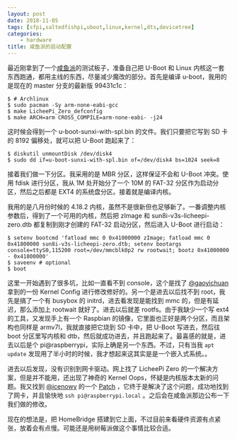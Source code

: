 ```yaml
---
layout: post
date: 2018-11-05
tags: [sfpi,saltedfishpi,uboot,linux,kernel,dts,devicetree]
categories:
    - hardware
title: 咸鱼派的启动配置
---
```


最近刚拿到了一个[咸鱼派](https://github.com/sbc-fish/sfpi)的测试板子，准备自己把 U-Boot 和 Linux 内核这一套东西跑通，都用主线的东西，尽量减少魔改的部分。首先是编译 u-boot，我用的是现在的 master 分支的最新版 99431c1c：

```
$ # Archlinux
$ sudo pacman -Sy arm-none-eabi-gcc
$ make LicheePi_Zero_defconfig
$ make ARCH=arm CROSS_COMPILE=arm-none-eabi- -j24
```

这时候会得到一个 u-boot-sunxi-with-spl.bin 的文件。我们只要把它写到 SD 卡的 8192 偏移处，就可以把 U-Boot 跑起来了：

```
$ diskutil unmountDisk /dev/disk4
$ sudo dd if=u-boot-sunxi-with-spl.bin of=/dev/disk4 bs=1024 seek=8
```

接着我们做一下分区。我采用的是 MBR 分区，这样保证不会和 U-Boot 冲突。使用 fdisk 进行分区，我从 1M 处开始分了一个 10M 的 FAT-32 分区作为启动分区，然后之后都是 EXT4 的系统盘分区。接着就是编译内核。

我用的是八月份时候的 4.18.2 内核，虽然不是很新但也足够新了。一番调整内核参数后，得到了一个可用的内核，然后把 zImage 和 sun8i-v3s-licheepi-zero.dtb 都复制到刚才创建的 FAT-32 启动分区，然后进入 U-Boot 进行启动：

```
$ setenv bootcmd 'fatload mmc 0 0x41000000 zImage; fatload mmc 0 0x41800000 sun8i-v3s-licheepi-zero.dtb; setenv bootargs console=ttyS0,115200 root=/dev/mmcblk0p2 rw rootwait; bootz 0x41000000 - 0x41800000'
$ saveenv # optional
$ boot
```

这里一开始遇到了很多坑，比如一直看不到 console，这个是找了 [@gaoyichuan](https://github.com/gaoyichuan) 拿到的一份 Kernel Config 进行修改修好的。另一个是进去以后找不到 root，我先是搞了一个有 busybox 的 initrd，进去看发现是能找到 mmc 的，但是有延迟，那么添加上 rootwait 就好了。进去以后就差 rootfs。由于我缺少一个写 ext4 的工具，又发现手上有一个 Raspbian 的镜像，它里面也正好是两个分区，而且架构也同样是 armv7l，我就直接把它烧到 SD 卡中，把 U-Boot 写进去，然后往 boot 分区里写内核和 dtb，然后就成功进去，并且跑起来了。最喜感的就是，进去以后是个 pi@raspberrypi，实际上确是另一个东西。不过，只有当我 `apt update` 发现用了半小时的时候，我才想起来这其实是是一个嵌入式系统。。

进去以后发现，没有识别到网卡驱动。网上找了 LicheePi Zero 的一个解决方案，但是并不能用，还出现了神奇的 Kernel Oops，怀疑是内核版本太新的问题。我又找到 [@icenowy](https://github.com/icenowy) 的一个 [Patch](https://lore.kernel.org/patchwork/patch/884656/) ，它终于是解决了这个问题，成功地找到了网卡，并且愉快地 `ssh pi@raspberrypi.local` 。之后会在咸鱼派那边公布一下我们做的修改。

现在的想法是，把 HomeBridge 搭建到它上面，不过目前来看硬件资源有点紧张，放着会有点慢。可能还是用树莓派做这个事情比较合适。